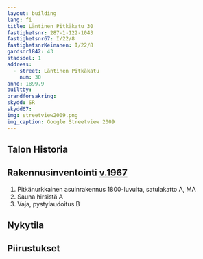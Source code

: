 ```yaml
---
layout: building
lang: fi
title: Läntinen Pitkäkatu 30
fastighetsnr: 287-1-122-1043
fastighetsnr67: I/22/8
fastighetsnrKeinanen: I/22/8
gardsnr1842: 43
stadsdel: 1
address:
  - street: Läntinen Pitkäkatu
    num: 30
anno: 1899.9
builtby:
brandforsakring:
skydd: SR
skydd67:
img: streetview2009.png
img_caption: Google Streetview 2009
---
```

## Talon Historia


## Rakennusinventointi <a href="/sources/keinanen_karki.pdf">v.1967</a>
1. Pitkänurkkainen asuinrakennus 1800-luvulta, satulakatto A, MA
2. Sauna hirsistä A
3. Vaja, pystylaudoitus B

## Nykytila


## Piirustukset
